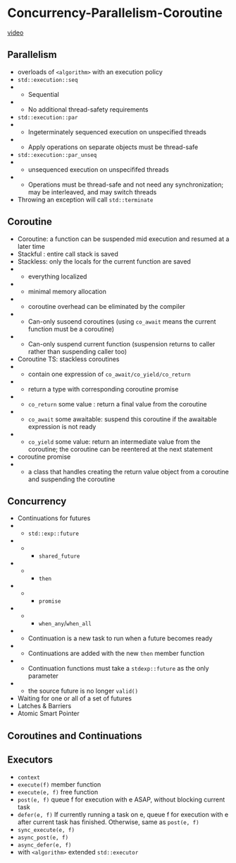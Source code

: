 # Concurrency-Parallelism-Coroutine

[video](https://www.youtube.com/watch?v=UhrIKqDADX8&list=PL9hrFapz4dsMQuBQTnHXogJpMj6L_EQ10&index=5)


## Parallelism
* overloads of `<algorithm>` with an execution policy
* `std::execution::seq`
* + Sequential
* + No additional thread-safety requirements
* `std::execution::par`
* + Ingeterminately sequenced execution on unspecified threads
* + Apply operations on separate objects must be thread-safe
* `std::execution::par_unseq`
* + unsequenced execution on unspecififed threads
* + Operations must be thread-safe and not need any synchronization; may be interleaved, and may switch threads
* Throwing an exception will call `std::terminate`

## Coroutine
* Coroutine: a function can be suspended mid execution and resumed at a later time
* Stackful : entire call stack is saved
* Stackless: only the locals for the current function are saved
* + everything localized
* + minimal memory allocation
* + coroutine overhead can be eliminated by the compiler
* + Can-only susoend coroutines (using `co_await` means the current function must be a coroutine)
* + Can-only suspend current function (suspension returns to caller rather than suspending caller too)
* Coroutine TS: stackless coroutines
* + contain one expression of `co_await/co_yield/co_return`
* + return a type with corresponding coroutine promise
* + `co_return` some value : return a final value from the coroutine
* + `co_await` some awaitable: suspend this coroutine if the awaitable expression is not ready
* + `co_yield` some value: return an intermediate value from the coroutine; the coroutine can be reentered at the next statement
* coroutine promise
* + a class that handles creating the return value object from a coroutine and suspending the coroutine

## Concurrency
* Continuations for futures
* + `std::exp::future` 
* + - `shared_future`
* + - `then`
* + - `promise`
* + - `when_any`/`when_all`
* + Continuation is a new task to run when a future becomes ready
* + Continuations are added with the new `then` member function
* + Continuation functions must take a `stdexp::future` as the only parameter
* + the source future is no longer `valid()`
* Waiting for one or all of a set of futures
* Latches & Barriers
* Atomic Smart Pointer

## Coroutines and Continuations

## Executors
* `context`
* `execute(f)` member function
* `execute(e, f)` free function
* `post(e, f)` queue f for execution with e ASAP, without blocking current task
* `defer(e, f)` If currently running a task on e, queue f for execution with e after current task has finished. Otherwise, same as `post(e, f)`
* `sync_execute(e, f)`
* `async_post(e, f)`
* `async_defer(e, f)`
* with `<algorithm>` extended `std::executor`